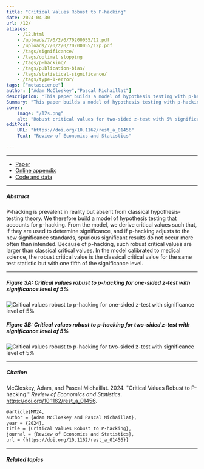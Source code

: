 ```yaml
---
title: "Critical Values Robust to P-hacking" 
date: 2024-04-30
url: /12/
aliases:
    - /12.html
    - /uploads/7/0/2/0/70200055/12.pdf
    - /uploads/7/0/2/0/70200055/12p.pdf
    - /tags/significance/
    - /tags/optimal stopping
    - /tags/p-hacking/
    - /tags/publication-bias/
    - /tags/statistical-significance/
    - /tags/type-1-error/
tags: ["metascience"]
author: ["Adam McCloskey","Pascal Michaillat"]
description: "This paper builds a model of hypothesis testing with p-hacking and gives critical values that are robust to by p-hacking. Published in REStat, 2024." 
Summary: "This paper builds a model of hypothesis testing with p-hacking and gives critical values that correct the inflated type 1 error rate caused by p-hacking. As a rule of thumb, such robust critical values are classical critical values with one fifth of the significance level."
cover:
    image: "/12s.png"
    alt: "Robust critical values for two-sided z-test with 5% significance"
editPost:
    URL: "https://doi.org/10.1162/rest_a_01456"
    Text: "Review of Economics and Statistics"

---
```


---

+ [Paper](/12.pdf)
+ [Online appendix](/12a.pdf)
+ [Code and data](https://github.com/pmichaillat/p-hacking)

---

##### Abstract

P-hacking is prevalent in reality but absent from classical hypothesis-testing theory. We therefore build a model of hypothesis testing that accounts for p-hacking. From the model, we derive critical values such that, if they are used to determine significance, and if p-hacking adjusts to the new significance standards, spurious significant results do not occur more often than intended. Because of p-hacking, such robust critical values are larger than classical critical values. In the model calibrated to medical science, the robust critical value is the classical critical value for the same test statistic but with one fifth of the significance level.

---

##### Figure 3A: Critical values robust to p-hacking for one-sided z-test with significance level of 5%

![Critical values robust to p-hacking for one-sided z-test with significance level of 5%](/12a.png)

##### Figure 3B: Critical values robust to p-hacking for two-sided z-test with significance level of 5%

![Critical values robust to p-hacking for two-sided z-test with significance level of 5%](/12b.png)

---

##### Citation

McCloskey, Adam, and Pascal Michaillat. 2024. "Critical Values Robust to P-hacking." *Review of Economics and Statistics*. https://doi.org/10.1162/rest_a_01456.

```latex
@article{MM24,
author = {Adam McCloskey and Pascal Michaillat},
year = {2024},
title = {Critical Values Robust to P-hacking},
journal = {Review of Economics and Statistics},
url = {https://doi.org/10.1162/rest_a_01456}}
```

---

##### Related topics

